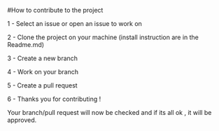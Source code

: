 #How to contribute to the project

  1 - Select an issue or open an issue to work on
  
  2 - Clone the project on your machine (install instruction are in the Readme.md)
  
  3 - Create a new branch
  
  4 - Work on your branch
  
  5 - Create a pull request 
  
  6 - Thanks you for contributing ! 
  
 
Your branch/pull request will now be checked and if its all ok , it will be approved.
